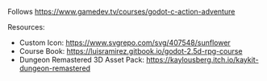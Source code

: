Follows https://www.gamedev.tv/courses/godot-c-action-adventure

Resources:
- Custom Icon: https://www.svgrepo.com/svg/407548/sunflower
- Course Book: https://luisramirez.gitbook.io/godot-2.5d-rpg-course
- Dungeon Remastered 3D Asset Pack: https://kaylousberg.itch.io/kaykit-dungeon-remastered